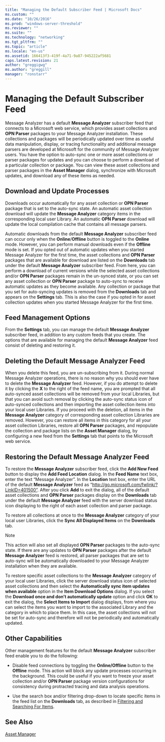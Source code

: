 ```yaml
---
title: "Managing the Default Subscriber Feed | Microsoft Docs"
ms.custom: ""
ms.date: "10/26/2016"
ms.prod: "windows-server-threshold"
ms.reviewer: ""
ms.suite: ""
ms.technology: "networking"
ms.tgt_pltfrm: ""
ms.topic: "article"
ms.locale: "en-us"
ms.assetid: 166413f3-419f-4a71-9a87-945222af5681
caps.latest.revision: 21
author: "greggigwg"
ms.author: "greggill"
manager: "ronstarr"
---
```

# Managing the Default Subscriber Feed
Message Analyzer has a default **Message Analyzer** subscriber feed that connects to a Microsoft web service, which provides asset collections and **OPN Parser** packages to your Message Analyzer installation. These collections and packages will be periodically updated over time as useful data manipulation, display, or tracing functionality and additional message parsers are developed at Microsoft for the community of Message Analyzer users. You have the option to auto-sync one or more asset collections or parser packages for updates and you can choose to perform a download of a particular collection or package. You can view these asset collections and parser packages in the **Asset Manager** dialog, synchronize with Microsoft updates, and download any of these items as needed.  
  
## Download and Update Processes  
 Downloads occur automatically for any asset collection or **OPN Parser** package that is set to the auto-sync state. An automatic asset collection download will update the **Message Analyzer** category items in the corresponding local user Library. An automatic **OPN Parser** download will update the local compilation cache that contains all message parsers.  
  
 Automatic downloads from the default **Message Analyzer** subscriber feed can occur only when the **Online**/**Offline** button is toggled to the **Online** mode. However, you can perform manual downloads even if the **Offline** mode is set. If you opted out of automatic updates when you started Message Analyzer for the first time, the asset collections and **OPN Parser** packages that are available for download are listed on the **Downloads** tab under the default **Message Analyzer** subscriber feed. From here, you can perform a download of current versions while the selected asset collections and/or **OPN Parser** packages remain in the un-synced state, or you can set any asset collection or **OPN Parser** package to auto-sync to receive automatic updates as they become available. Any collection or package that you set for auto-syncing updates is removed from the **Downloads** tab and appears on the **Settings** tab. This is also the case if you opted in for asset collection updates when you started Message Analyzer for the first time.  
  
## Feed Management Options  
 From the **Settings** tab, you can manage the default **Message Analyzer** subscriber feed, in addition to any custom feeds that you create. The options that are available for managing the default **Message Analyzer** feed consist of deleting and restoring it.  
  
## Deleting the Default Message Analyzer Feed  
 When you delete this feed, you are un-subscribing from it. During normal Message Analyzer operations, there is no reason why you should ever have to delete the **Message Analyzer** feed. However, if you do attempt to delete it by clicking the **X** to the right of the feed name, you are prompted that all auto-synced asset collections will be removed from your local Libraries, but that you can avoid such removal by clicking the auto-sync status icon of auto-synced collections and then importing the asset collection items into your local user Libraries. If you proceed with the deletion, all items in the **Message Analyzer** category of corresponding asset collection Libraries are removed. However, you can restore all items in this category for all your asset collection Libraries, restore all **OPN Parser** packages, and repopulate the collection and package lists on the **Asset Manager** dialog, by configuring a new feed from the **Settings** tab that points to the Microsoft web service.  
  
## Restoring the Default Message Analyzer Feed  
 To restore the **Message Analyzer** subscriber feed, click the **Add New Feed** button to display the **Add Feed Location** dialog. In the **Feed Name** text box, enter the text “Message Analyzer”. In the **Location** text box, enter the URL of the default **Message Analyzer** feed as “http://go.microsoft.com/fwlink/?LinkID=401500”. After you click **Add** to exit the dialog, all of the default asset collections and **OPN Parser** packages display on the **Downloads** tab under the default **Message Analyzer** feed with the server download status icon displaying to the right of each asset collection and parser package.  
  
 To restore all collections at once to the **Message Analyzer** category of your local user Libraries, click the **Sync All Displayed Items** on the **Downloads** tab.  
  
> [!NOTE]
>  This action will also set all displayed **OPN Parser** packages to the auto-sync state. If there are any updates to **OPN Parser** packages after the default **Message Analyzer** feed is restored, all parser packages that are set to auto-sync will be automatically downloaded to your Message Analyzer installation when they are available.  
  
 To restore specific asset collections to the **Message Analyzer** category of your local user Libraries, click the server download status icon of selected asset collections and then select the **Automatically sync item updates when available** option in the **Item Download Options** dialog. If you select the **Download once and don’t automatically update** option and click **OK** to exit the dialog, the **Select Items to Import** dialog displays, from where you can select the items you want to import to the associated Library and the category in which to place them. In this case, the asset collections will not be set for auto-sync and therefore will not be periodically and automatically updated.  
  
## Other Capabilities  
 Other management features for the default **Message Analyzer** subscriber feed enable you to do the following:  
  
-   Disable feed connections by toggling the **Online/Offline** button to the **Offline** mode. This action will block any update processes occurring in the background. This could be useful if you want to freeze your asset collection and/or **OPN Parser** package version configurations for consistency during protracted tracing and data analysis operations.  
  
-   Use the search box and/or filtering drop-down to locate specific items in the feed list on the **Downloads** tab, as described in [Filtering and Searching For Items](filtering-and-searching-for-items.md).  
  
## See Also  
 [Asset Manager](asset-manager.md)